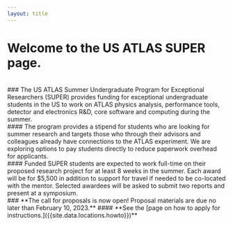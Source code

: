 ```yaml
---
layout: title
---
```


# Welcome to the **US ATLAS SUPER** page. 
<br>
### The US ATLAS Summer Undergraduate Program for Exceptional Researchers (SUPER) provides funding for exceptional undergraduate students in the US to work on ATLAS physics analysis, performance tools, detector and electronics R&D, core software and computing during the summer.
<br>
#### The program provides a stipend for students who are looking for summer research and targets those who through their advisors and colleagues already have connections to the ATLAS experiment. We are exploring options to pay students directly to reduce paperwork overhead for applicants. 
<br>
#### Funded SUPER students are expected to work full-time on their proposed research project for at least 8 weeks in the summer. Each award will be for $5,500 in addition to support for travel if needed to be co-located with the mentor. Selected awardees will be asked to submit two reports and present at a symposium.
<br>
### **The call for proposals is now open! Proposal materials are due no later than February 10, 2023.** 
#### **See the [page on how to apply for instructions.]({{site.data.locations.howto}})**
<br>
